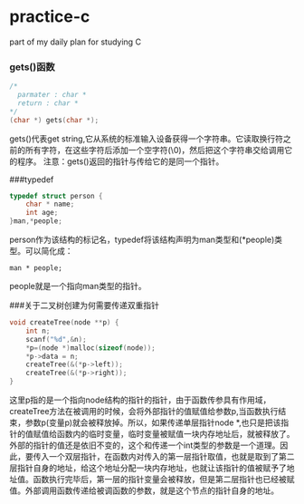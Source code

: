 # practice-c
part of my daily plan for studying C

### gets()函数
```c
/*
  parmater : char *
  return : char *
*/
(char *) gets(char *);
```
gets()代表get string,它从系统的标准输入设备获得一个字符串。它读取换行符之前的所有字符，在这些字符后添加一个空字符(\0)，然后把这个字符串交给调用它的程序。
注意：gets()返回的指针与传给它的是同一个指针。

###typedef
```c
typedef struct person {
	char * name;
	int age;
}man,*people;
```
person作为该结构的标记名，typedef将该结构声明为man类型和(*people)类型。可以简化成：
```
man * people;
```
people就是一个指向man类型的指针。

###关于二叉树创建为何需要传递双重指针
```c
void createTree(node **p) {
	int n;
	scanf("%d",&n);
	*p=(node *)malloc(sizeof(node));
	*p->data = n;
	createTree(&(*p->left));
	createTree(&(*p->right));	
}
```
这里p指的是一个指向node结构的指针的指针，由于函数传参具有作用域，createTree方法在被调用的时候，会将外部指针的值赋值给参数p,当函数执行结束，参数p(变量p)就会被释放掉。所以，如果传递单层指针node *,也只是把该指针的值赋值给函数内的临时变量，临时变量被赋值一块内存地址后，就被释放了。外部的指针的值还是依旧不变的，这个和传递一个int类型的参数是一个道理。因此，要传入一个双层指针，在函数内对传入的第一层指针取值，也就是取到了第二层指针自身的地址，给这个地址分配一块内存地址，也就让该指针的值被赋予了地址值。函数执行完毕后，第一层的指针变量会被释放，但是第二层指针也已经被赋值。外部调用函数传递给被调函数的参数，就是这个节点的指针自身的地址。
